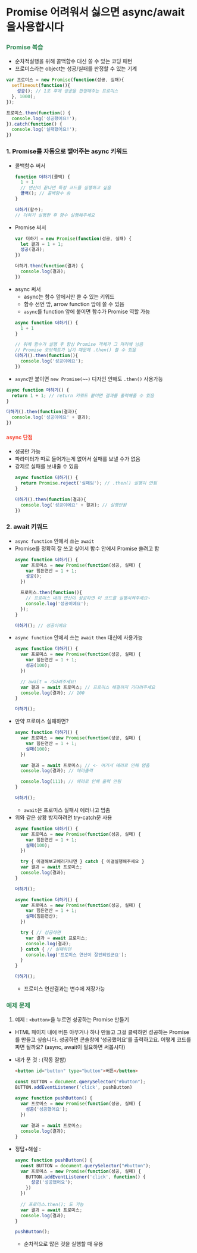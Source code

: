 Promise 어려워서 싫으면 async/await을사용합시다
==

### <span style="color:#348b58">Promise 복습</span>
- 순차적실행을 위해 콜백함수 대신 쓸 수 있는 코딩 패턴
- 프로미스라는 object는 성공/실패를 판정할 수 있는 기계
```js {.line-numbers}
var 프로미스 = new Promise(function(성공, 실패){ 
  setTimeout(function(){
    성공(); // 1초 후에 성공을 판정해주는 프로미스
  }, 1000);
});

프로미스.then(function() { 
  console.log('성공했어요!');
}).catch(function() {
  console.log('실패했어요!');
})
```

### 1. Promise를 자동으로 뱉어주는 async 키워드
- 콜백함수 써서
  ```js {.line-numbers}
  function 더하기(콜백) {
    1 + 1
    // 연산이 끝나면 특정 코드를 실행하고 싶음
    콜백(); // 콜백함수 씀
  }

  더하기(함수);
  // 더하기 실행한 후 함수 실행해주세요
  ```
- Promise 써서
  ```js {.line-numbers}
  var 더하기 = new Promise(function(성공, 실패) {
    let 결과 = 1 + 1;
    성공(결과);
  })

  더하기.then(function(결과) {
    console.log(결과);
  })
  ```
- async 써서
  - async는 함수 앞에서만 쓸 수 있는 키워드
  - 함수 선언 앞, arrow function 앞에 쓸 수 있음
  - `async`를 function 앞에 붙이면 함수가 Promise 역할 가능
  ```js {.line-numbers}
  async function 더하기() {
    1 + 1
  }

  // 위에 함수가 실행 후 항상 Promise 객체가 그 자리에 남음
  // Promise 오브젝트가 남기 때문에 .then() 쓸 수 있음
  더하기().then(function(){
    console.log('성공이에요');
  })
  ```
- `async`만 붙이면 `new Promise(~~)` 디자인 안해도 `.then()` 사용가능
```js {.line-numbers}
async function 더하기() {
  return 1 + 1; // return 키워드 붙이면 결과를 출력해줄 수 있음 
}

더하기().then(function(결과){
  console.log('성공이에요' + 결과);
})
```
#### <span style="color:#f84d3a">async 단점</span>
- 성공만 가능
- 파라미터가 따로 들어가는게 없어서 실패를 보낼 수가 없음
- 강제로 실패를 보내줄 수 있음
  ```js {.line-numbers}
  async function 더하기() {
    return Promise.reject('실패임'); // .then() 실행이 안됨 
  }

  더하기().then(function(결과){
    console.log('성공이에요' + 결과); // 실행안됨
  })
  ```

### 2. await 키워드 
- `async function` 안에서 쓰는 `await`
- Promise를 정확히 잘 쓰고 싶어서 
함수 안에서 Promise 쓸려고 함
  ```js {.line-numbers}
  async function 더하기() {
    var 프로미스 = new Promise(function(성공, 실패) {
      var 힘든연산 = 1 + 1;
      성공();
    })

    프로미스.then(function(){
      // 프로미스 내의 연산이 성공하면 이 코드를 실행시켜주세요~
      console.log('성공이에요');
    });
  }
  
  더하기(); // 성공이에요
  ```
- `async function` 안에서 쓰는 `await`
  `then` 대신에 사용가능
  ```js {.line-numbers}
  async function 더하기() {
    var 프로미스 = new Promise(function(성공, 실패) {
      var 힘든연산 = 1 + 1;
      성공(100);
    })

    // await = 기다려주세요!
    var 결과 = await 프로미스; // 프로미스 해결까지 기다려주세요
    console.log(결과); // 100
  }
  
  더하기(); 
  ```
- 만약 프로미스 실패하면?
  ```js {.line-numbers}
  async function 더하기() {
    var 프로미스 = new Promise(function(성공, 실패) {
      var 힘든연산 = 1 + 1;
      실패(100);
    })

    var 결과 = await 프로미스; // <- 여기서 에러로 인해 멈춤
    console.log(결과); // 에러출력

    console.log(111); // 에러로 인해 출력 안됨
  }
  
  더하기(); 
  ```
  - `await`은 프로미스 실패시 에러나고 멈춤
- 위와 같은 상황 방지하려면 try-catch문 사용
  ```js {.line-numbers}
  async function 더하기() {
    var 프로미스 = new Promise(function(성공, 실패) {
      var 힘든연산 = 1 + 1;
      실패(100);
    })

    try { 이걸해보고에러가나면 } catch { 이걸실행해주세요 }
    var 결과 = await 프로미스;
    console.log(결과); 
  }
  
  더하기(); 
  ```
  ```js {.line-numbers}
  async function 더하기() {
    var 프로미스 = new Promise(function(성공, 실패) {
      var 힘든연산 = 1 + 1;
      실패(힘든연산);
    })

    try { // 성공하면
      var 결과 = await 프로미스;
      console.log(결과); 
    } catch { // 실패하면
      console.log('프로미스 연산이 잘안되었군요');
    }
  }
  
  더하기(); 
  ```
  - 프로미스 연산결과는 변수에 저장가능

### <span style="color:#348b58">예제 문제</span>
1. 예제 : `<button>`을 누르면 성공하는 Promise 만들기
- HTML 페이지 내에 버튼 아무거나 하나 만들고
그걸 클릭하면 성공하는 Promise를 만들고 싶습니다. 
성공하면 콘솔창에 '성공했어요'를 출력하고요.
어떻게 코드를 짜면 될까요? 
(async, await이 필요하면 써봅시다)

- 내가 푼 것 : (작동 잘함)
  ```html
  <button id="button" type="button">버튼</button>
  ```
  ```js {.line-numbers}
  const BUTTON = document.querySelector("#button");
  BUTTON.addEventListener('click', pushButton)

  async function pushButton() {
    var 프로미스 = new Promise(function(성공, 실패) {
      성공('성공했어요');
    })
    
    var 결과 = await 프로미스;
    console.log(결과);
  }
  ```

- 정답+해설 :
  ```js {.line-numbers}
  async function pushButton() {
    const BUTTON = document.querySelector("#button");
    var 프로미스 = new Promise(function(성공, 실패) {
      BUTTON.addEventListener('click', function() {
        성공('성공했어요');
      })
    })
    
    // 프로미스.then(); 도 가능
    var 결과 = await 프로미스;
    console.log(결과);
  }

  pushButton();
  ```
  - 순차적으로 많은 것을 실행할 때 유용